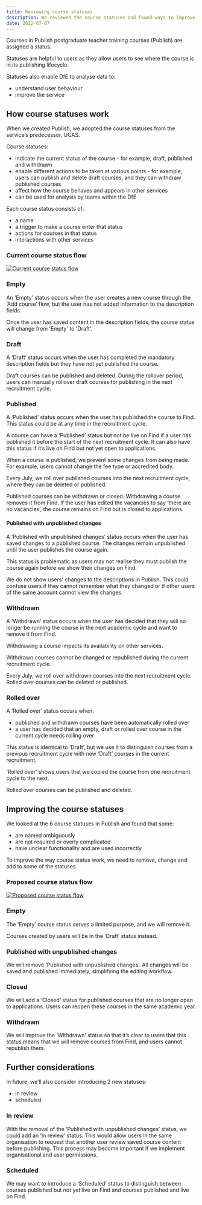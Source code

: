 ```yaml
---
title: Reviewing course statuses
description: We reviewed the course statuses and found ways to improve them
date: 2022-07-07
---
```


Courses in Publish postgraduate teacher training courses (Publish) are assigned a status.

Statuses are helpful to users as they allow users to see where the course is in its publishing lifecycle.

Statuses also enable DfE to analyse data to:

- understand user behaviour
- improve the service

## How course statuses work

When we created Publish, we adopted the course statuses from the service’s predecessor, UCAS.

Course statuses:

- indicate the current status of the course - for example, draft, published and withdrawn
- enable different actions to be taken at various points - for example, users can publish and delete draft courses, and they can withdraw published courses
- affect how the course behaves and appears in other services
- can be used for analysis by teams within the DfE

Each course status consists of:

- a name
- a trigger to make a course enter that status
- actions for courses in that status
- interactions with other services

### Current course status flow

[![Current course status flow](course-statuses--current.png "Current course status flow")](/publish-teacher-training-courses/reviewing-course-statuses/course-statuses--current.png)

### Empty

An ‘Empty’ status occurs when the user creates a new course through the ‘Add course’ flow, but the user has not added information to the description fields.

Once the user has saved content in the description fields, the course status will change from 'Empty' to 'Draft'.

### Draft

A ‘Draft’ status occurs when the user has completed the mandatory description fields but they have not yet published the course.

Draft courses can be published and deleted. During the rollover period, users can manually rollover draft courses for publishing in the next recruitment cycle.

### Published

A ‘Published’ status occurs when the user has published the course to Find. This status could be at any time in the recruitment cycle.

A course can have a ‘Published’ status but not be live on Find if a user has published it before the start of the next recruitment cycle. It can also have this status if it’s live on Find but not yet open to applications.

When a course is published, we prevent some changes from being made. For example, users cannot change the fee type or accredited body.

Every July, we roll over published courses into the next recruitment cycle, where they can be deleted or published.

Published courses can be withdrawn or closed. Withdrawing a course removes it from Find. If the user has edited the vacancies to say ‘there are no vacancies’, the course remains on Find but is closed to applications.

#### Published with unpublished changes

A ‘Published with unpublished changes’ status occurs when the user has saved changes to a published course. The changes remain unpublished until the user publishes the course again.

This status is problematic as users may not realise they must publish the course again before we show their changes on Find.

We do not show users' changes to the descriptions in Publish. This could confuse users if they cannot remember what they changed or if other users of the same account cannot view the changes.

### Withdrawn

A ‘Withdrawn’ status occurs when the user has decided that they will no longer be running the course in the next academic cycle and want to remove it from Find.

Withdrawing a course impacts its availability on other services.

Withdrawn courses cannot be changed or republished during the current recruitment cycle.

Every July, we roll over withdrawn courses into the next recruitment cycle. Rolled over courses can be deleted or published.

### Rolled over

A ‘Rolled over’ status occurs when:

- published and withdrawn courses have been automatically rolled over
- a user has decided that an empty, draft or rolled over course in the current cycle needs rolling over

This status is identical to ‘Draft’, but we use it to distinguish courses from a previous recruitment cycle with new ‘Draft’ courses in the current recruitment.

‘Rolled over’ shows users that we copied the course from one recruitment cycle to the next.

Rolled over courses can be published and deleted.

## Improving the course statuses

We looked at the 6 course statuses in Publish and found that some:

- are named ambiguously
- are not required or overly complicated
- have unclear functionality and are used incorrectly

To improve the way course status work, we need to remove, change and add to some of the statuses.

### Proposed course status flow

[![Proposed course status flow](course-statuses--proposed.png "Proposed course status flow")](/publish-teacher-training-courses/reviewing-course-statuses/course-statuses--proposed.png)

### Empty

The ‘Empty’ course status serves a limited purpose, and we will remove it.

Courses created by users will be in the ‘Draft’ status instead.

### Published with unpublished changes

We will remove ‘Published with unpublished changes’. All changes will be saved and published immediately, simplifying the editing workflow.

### Closed

We will add a ‘Closed’ status for published courses that are no longer open to applications. Users can reopen these courses in the same academic year.

### Withdrawn

We will improve the ‘Withdrawn’ status so that it’s clear to users that this status means that we will remove courses from Find, and users cannot republish them.

## Further considerations

In future, we’ll also consider introducing 2 new statuses:

- in review
- scheduled

### In review

With the removal of the ‘Published with unpublished changes’ status, we could add an ‘In review’ status. This would allow users in the same organisation to request that another user review saved course content before publishing. This process may become important if we implement organisational and user permissions.

### Scheduled

We may want to introduce a ‘Scheduled’ status to distinguish between courses published but not yet live on Find and courses published and live on Find.
